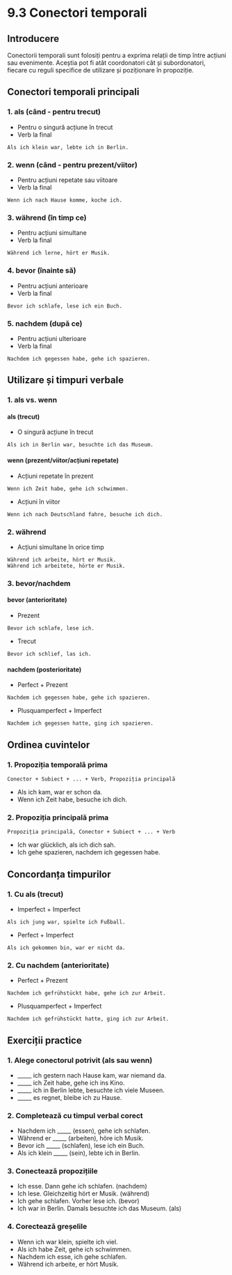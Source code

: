 # 9.3 Conectori temporali

## Introducere
Conectorii temporali sunt folosiți pentru a exprima relații de timp între acțiuni sau evenimente. Aceștia pot fi atât coordonatori cât și subordonatori, fiecare cu reguli specifice de utilizare și poziționare în propoziție.

## Conectori temporali principali

### 1. als (când - pentru trecut)
- Pentru o singură acțiune în trecut
- Verb la final
```
Als ich klein war, lebte ich in Berlin.
```

### 2. wenn (când - pentru prezent/viitor)
- Pentru acțiuni repetate sau viitoare
- Verb la final
```
Wenn ich nach Hause komme, koche ich.
```

### 3. während (în timp ce)
- Pentru acțiuni simultane
- Verb la final
```
Während ich lerne, hört er Musik.
```

### 4. bevor (înainte să)
- Pentru acțiuni anterioare
- Verb la final
```
Bevor ich schlafe, lese ich ein Buch.
```

### 5. nachdem (după ce)
- Pentru acțiuni ulterioare
- Verb la final
```
Nachdem ich gegessen habe, gehe ich spazieren.
```

## Utilizare și timpuri verbale

### 1. als vs. wenn
#### als (trecut)
- O singură acțiune în trecut
```
Als ich in Berlin war, besuchte ich das Museum.
```

#### wenn (prezent/viitor/acțiuni repetate)
- Acțiuni repetate în prezent
```
Wenn ich Zeit habe, gehe ich schwimmen.
```
- Acțiuni în viitor
```
Wenn ich nach Deutschland fahre, besuche ich dich.
```

### 2. während
- Acțiuni simultane în orice timp
```
Während ich arbeite, hört er Musik.
Während ich arbeitete, hörte er Musik.
```

### 3. bevor/nachdem
#### bevor (anterioritate)
- Prezent
```
Bevor ich schlafe, lese ich.
```
- Trecut
```
Bevor ich schlief, las ich.
```

#### nachdem (posterioritate)
- Perfect + Prezent
```
Nachdem ich gegessen habe, gehe ich spazieren.
```
- Plusquamperfect + Imperfect
```
Nachdem ich gegessen hatte, ging ich spazieren.
```

## Ordinea cuvintelor

### 1. Propoziția temporală prima
```
Conector + Subiect + ... + Verb, Propoziția principală
```
- Als ich kam, war er schon da.
- Wenn ich Zeit habe, besuche ich dich.

### 2. Propoziția principală prima
```
Propoziția principală, Conector + Subiect + ... + Verb
```
- Ich war glücklich, als ich dich sah.
- Ich gehe spazieren, nachdem ich gegessen habe.

## Concordanța timpurilor

### 1. Cu als (trecut)
- Imperfect + Imperfect
```
Als ich jung war, spielte ich Fußball.
```
- Perfect + Imperfect
```
Als ich gekommen bin, war er nicht da.
```

### 2. Cu nachdem (anterioritate)
- Perfect + Prezent
```
Nachdem ich gefrühstückt habe, gehe ich zur Arbeit.
```
- Plusquamperfect + Imperfect
```
Nachdem ich gefrühstückt hatte, ging ich zur Arbeit.
```

## Exerciții practice

### 1. Alege conectorul potrivit (als sau wenn)
- _____ ich gestern nach Hause kam, war niemand da.
- _____ ich Zeit habe, gehe ich ins Kino.
- _____ ich in Berlin lebte, besuchte ich viele Museen.
- _____ es regnet, bleibe ich zu Hause.

### 2. Completează cu timpul verbal corect
- Nachdem ich _____ (essen), gehe ich schlafen.
- Während er _____ (arbeiten), höre ich Musik.
- Bevor ich _____ (schlafen), lese ich ein Buch.
- Als ich klein _____ (sein), lebte ich in Berlin.

### 3. Conectează propozițiile
- Ich esse. Dann gehe ich schlafen. (nachdem)
- Ich lese. Gleichzeitig hört er Musik. (während)
- Ich gehe schlafen. Vorher lese ich. (bevor)
- Ich war in Berlin. Damals besuchte ich das Museum. (als)

### 4. Corectează greșelile
- Wenn ich war klein, spielte ich viel.
- Als ich habe Zeit, gehe ich schwimmen.
- Nachdem ich esse, ich gehe schlafen.
- Während ich arbeite, er hört Musik.
